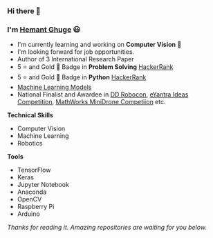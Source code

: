### Hi there 👋

### I'm [Hemant Ghuge](https://www.linkedin.com/in/hemantghuge/)  :smiley:

- I'm currently learning and working on **Computer Vision** :eyes:
- I'm looking forward for job opportunities.
- Author of 3 International Research Paper
- 5 :star: and Gold :1st_place_medal: Badge in **Problem Solving** [HackerRank](https://www.hackerrank.com/hemantghuge0050?hr_r=1)
- 5 :star: and Gold :1st_place_medal: Badge in **Python** [HackerRank](https://www.hackerrank.com/hemantghuge0050?hr_r=1)
- [Machine Learning Models](https://github.com/HemantGorakshGhuge/Machine_Learning_Elective_III)
- National Finalist and Awardee in [DD Robocon](http://ddrobocon.iitd.ac.in/index2019.htm), [eYantra Ideas Competition](https://www.e-yantra.org/eyic), [MathWorks MiniDrone Competiion](https://www.mathworks.com/academia/student-competitions/minidrones.html) etc.

**Technical Skills**
- Computer Vision
- Machine Learning
- Robotics

**Tools**
- TensorFlow
- Keras
- Jupyter Notebook
- Anaconda
- OpenCV
- Raspberry Pi
- Arduino

*Thanks for reading it. Amazing repositories are waiting for you below.*

<!--
**HemantGorakshGhuge/HemantGorakshGhuge** is a ✨ _special_ ✨ repository because its `README.md` (this file) appears on your GitHub profile.

Here are some ideas to get you started:

- 🔭 I’m currently working on ...
- 🌱 I’m currently learning ...
- 👯 I’m looking to collaborate on ...
- 🤔 I’m looking for help with ...
- 💬 Ask me about ...
- 📫 How to reach me: ...
- 😄 Pronouns: ...
- ⚡ Fun fact: ...
-->
